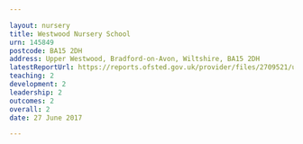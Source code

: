 ```yaml
---

layout: nursery
title: Westwood Nursery School
urn: 145849
postcode: BA15 2DH
address: Upper Westwood, Bradford-on-Avon, Wiltshire, BA15 2DH
latestReportUrl: https://reports.ofsted.gov.uk/provider/files/2709521/urn/145849.pdf
teaching: 2
development: 2
leadership: 2
outcomes: 2
overall: 2
date: 27 June 2017

---
```

